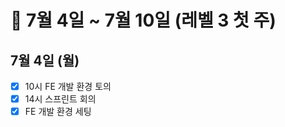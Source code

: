 # 🐯 7월 4일 ~ 7월 10일 (레벨 3 첫 주)

## 7월 4일 (월)

- [x] 10시 FE 개발 환경 토의
- [x] 14시 스프린트 회의
- [x] FE 개발 환경 세팅
